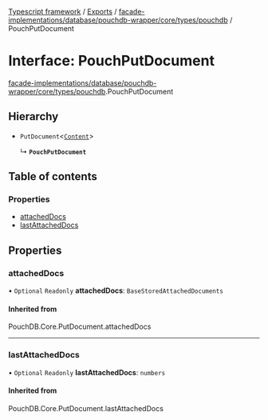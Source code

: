 [Typescript framework](../index.md) / [Exports](../modules.md) / [facade-implementations/database/pouchdb-wrapper/core/types/pouchdb](../modules/facade_implementations_database_pouchdb_wrapper_core_types_pouchdb.md) / PouchPutDocument

# Interface: PouchPutDocument

[facade-implementations/database/pouchdb-wrapper/core/types/pouchdb](../modules/facade_implementations_database_pouchdb_wrapper_core_types_pouchdb.md).PouchPutDocument

## Hierarchy

- `PutDocument`<[`Content`](facade_implementations_database_pouchdb_wrapper_core_types_pouchdb.Content.md)\>

  ↳ **`PouchPutDocument`**

## Table of contents

### Properties

- [attachedDocs](facade_implementations_database_pouchdb_wrapper_core_types_pouchdb.PouchPutDocument.md#attacheddocs)
- [lastAttachedDocs](facade_implementations_database_pouchdb_wrapper_core_types_pouchdb.PouchPutDocument.md#lastattacheddocs)

## Properties

### attachedDocs

• `Optional` `Readonly` **attachedDocs**: `BaseStoredAttachedDocuments`

#### Inherited from

PouchDB.Core.PutDocument.attachedDocs

___

### lastAttachedDocs

• `Optional` `Readonly` **lastAttachedDocs**: `numbers`

#### Inherited from

PouchDB.Core.PutDocument.lastAttachedDocs
